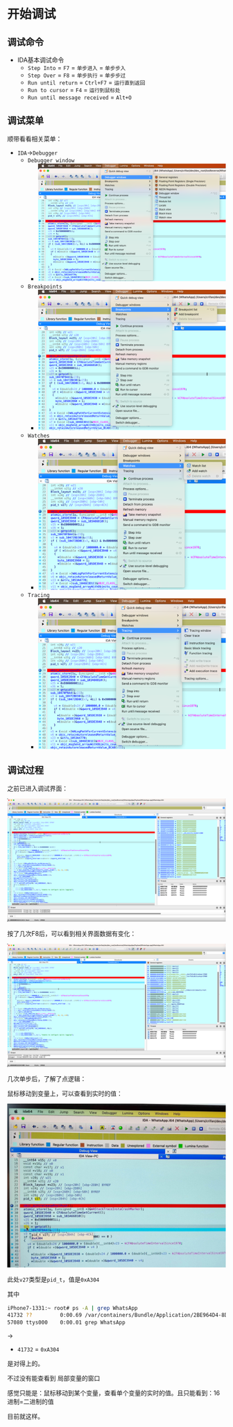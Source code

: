 # 开始调试

## 调试命令

* IDA基本调试命令
  * `Step Into` = `F7` = `单步进入` = `单步步入`
  * `Step Over` = `F8` = `单步执行` = `单步步过`
  * `Run until return` = `Ctrl+F7` = `运行直到返回`
  * `Run to cursor` = `F4` = `运行到鼠标处`
  * `Run until message received` = `Alt+O`

## 调试菜单

顺带看看相关菜单：

* `IDA`->`Debugger`
  * `Debugger window`
    * ![ida_debugger_windows](../../assets/img/ida_debugger_windows.png)
  * `Breakpoints`
    * ![ida_debugger_breapoints](../../assets/img/ida_debugger_breapoints.png)
  * `Watches`
    * ![ida_debugger_watches](../../assets/img/ida_debugger_watches.png)
  * `Tracing`
    * ![ida_debugger_tracing](../../assets/img/ida_debugger_tracing.png)

## 调试过程

之前已进入调试界面：

![ida_debug_ios_ws_ui](../../assets/img/ida_debug_ios_ws_ui.png)

按了几次F8后，可以看到相关界面数据有变化：

![ida_debug_after_f8](../../assets/img/ida_debug_after_f8.png)

几次单步后，了解了点逻辑：

鼠标移动到变量上，可以查看到实时的值：

![ida_debug_mouse_over_notice](../../assets/img/ida_debug_mouse_over_notice.png)

此处`v27`类型是`pid_t`，值是`0xA304`

其中

```bash
iPhone7-1331:~ root# ps -A | grep WhatsApp
41732 ??         0:00.69 /var/containers/Bundle/Application/2BE964D4-8DF0-4858-A06D-66CA8741ACDC/WhatsApp.app/WhatsApp
57080 ttys000    0:00.01 grep WhatsApp
```

->

* `41732` = `0xA304`

是对得上的。

不过没有能查看到 局部变量的窗口

感觉只能是：鼠标移动到某个变量，查看单个变量的实时的值。且只能看到：16进制=二进制的值

目前就这样。
